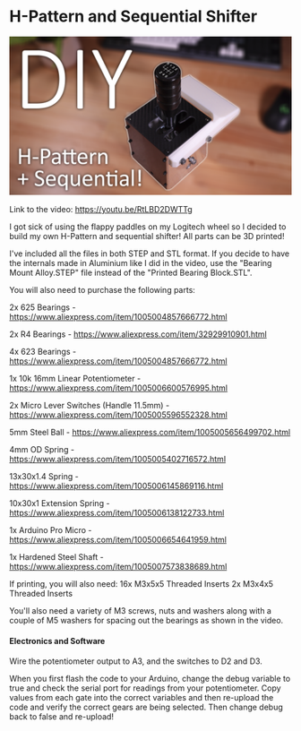 # H-Pattern and Sequential Shifter

![Alt text](title.png "H-Shifter")

Link to the video: https://youtu.be/RtLBD2DWTTg

I got sick of using the flappy paddles on my Logitech wheel so I decided to build my own H-Pattern and sequential shifter! All parts can be 3D printed!

I've included all the files in both STEP and STL format. If you decide to have the internals made in Aluminium like I did in the video, use the "Bearing Mount Alloy.STEP" file instead of the "Printed Bearing Block.STL".

You will also need to purchase the following parts:

2x 625 Bearings - https://www.aliexpress.com/item/1005004857666772.html

2x R4 Bearings - https://www.aliexpress.com/item/32929910901.html

4x 623 Bearings - https://www.aliexpress.com/item/1005004857666772.html

1x 10k 16mm Linear Potentiometer - https://www.aliexpress.com/item/1005006600576995.html

2x Micro Lever Switches (Handle 11.5mm) - https://www.aliexpress.com/item/1005005596552328.html

5mm Steel Ball - https://www.aliexpress.com/item/1005005656499702.html

4mm OD Spring - https://www.aliexpress.com/item/1005005402716572.html

13x30x1.4 Spring - https://www.aliexpress.com/item/1005006145869116.html

10x30x1 Extension Spring - https://www.aliexpress.com/item/1005006138122733.html

1x Arduino Pro Micro - https://www.aliexpress.com/item/1005006654641959.html

1x Hardened Steel Shaft - https://www.aliexpress.com/item/1005007573838689.html

If printing, you will also need:
16x M3x5x5 Threaded Inserts
2x M3x4x5 Threaded Inserts

You'll also need a variety of M3 screws, nuts and washers along with a couple of M5 washers for spacing out the bearings as shown in the video.

#### Electronics and Software

Wire the potentiometer output to A3, and the switches to D2 and D3.

When you first flash the code to your Arduino, change the debug variable to true and check the serial port for readings from your potentiometer. Copy values from each gate into the correct variables and then re-upload the code and verify the correct gears are being selected. Then change debug back to false and re-upload!